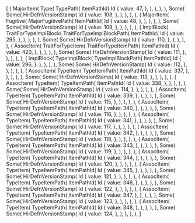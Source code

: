 [
    (
        MajorItem(
            Type(
                TypePath(
                    ItemPathId(
                        Id {
                            value: 47,
                        },
                    ),
                ),
            ),
        ),
        Some(
            Some(
                HirDefnVersionStamp(
                    Id {
                        value: 108,
                    },
                ),
            ),
        ),
    ),
    (
        MajorItem(
            Fugitive(
                MajorFugitivePath(
                    ItemPathId(
                        Id {
                            value: 48,
                        },
                    ),
                ),
            ),
        ),
        Some(
            Some(
                HirDefnVersionStamp(
                    Id {
                        value: 109,
                    },
                ),
            ),
        ),
    ),
    (
        ImplBlock(
            TraitForTypeImplBlock(
                TraitForTypeImplBlockPath(
                    ItemPathId(
                        Id {
                            value: 295,
                        },
                    ),
                ),
            ),
        ),
        Some(
            Some(
                HirDefnVersionStamp(
                    Id {
                        value: 110,
                    },
                ),
            ),
        ),
    ),
    (
        AssocItem(
            TraitForTypeItem(
                TraitForTypeItemPath(
                    ItemPathId(
                        Id {
                            value: 420,
                        },
                    ),
                ),
            ),
        ),
        Some(
            Some(
                HirDefnVersionStamp(
                    Id {
                        value: 111,
                    },
                ),
            ),
        ),
    ),
    (
        ImplBlock(
            TypeImplBlock(
                TypeImplBlockPath(
                    ItemPathId(
                        Id {
                            value: 296,
                        },
                    ),
                ),
            ),
        ),
        Some(
            Some(
                HirDefnVersionStamp(
                    Id {
                        value: 112,
                    },
                ),
            ),
        ),
    ),
    (
        AssocItem(
            TypeItem(
                TypeItemPath(
                    ItemPathId(
                        Id {
                            value: 337,
                        },
                    ),
                ),
            ),
        ),
        Some(
            Some(
                HirDefnVersionStamp(
                    Id {
                        value: 113,
                    },
                ),
            ),
        ),
    ),
    (
        AssocItem(
            TypeItem(
                TypeItemPath(
                    ItemPathId(
                        Id {
                            value: 338,
                        },
                    ),
                ),
            ),
        ),
        Some(
            Some(
                HirDefnVersionStamp(
                    Id {
                        value: 114,
                    },
                ),
            ),
        ),
    ),
    (
        AssocItem(
            TypeItem(
                TypeItemPath(
                    ItemPathId(
                        Id {
                            value: 339,
                        },
                    ),
                ),
            ),
        ),
        Some(
            Some(
                HirDefnVersionStamp(
                    Id {
                        value: 115,
                    },
                ),
            ),
        ),
    ),
    (
        AssocItem(
            TypeItem(
                TypeItemPath(
                    ItemPathId(
                        Id {
                            value: 340,
                        },
                    ),
                ),
            ),
        ),
        Some(
            Some(
                HirDefnVersionStamp(
                    Id {
                        value: 116,
                    },
                ),
            ),
        ),
    ),
    (
        AssocItem(
            TypeItem(
                TypeItemPath(
                    ItemPathId(
                        Id {
                            value: 341,
                        },
                    ),
                ),
            ),
        ),
        Some(
            Some(
                HirDefnVersionStamp(
                    Id {
                        value: 117,
                    },
                ),
            ),
        ),
    ),
    (
        AssocItem(
            TypeItem(
                TypeItemPath(
                    ItemPathId(
                        Id {
                            value: 342,
                        },
                    ),
                ),
            ),
        ),
        Some(
            Some(
                HirDefnVersionStamp(
                    Id {
                        value: 118,
                    },
                ),
            ),
        ),
    ),
    (
        AssocItem(
            TypeItem(
                TypeItemPath(
                    ItemPathId(
                        Id {
                            value: 343,
                        },
                    ),
                ),
            ),
        ),
        Some(
            Some(
                HirDefnVersionStamp(
                    Id {
                        value: 119,
                    },
                ),
            ),
        ),
    ),
    (
        AssocItem(
            TypeItem(
                TypeItemPath(
                    ItemPathId(
                        Id {
                            value: 344,
                        },
                    ),
                ),
            ),
        ),
        Some(
            Some(
                HirDefnVersionStamp(
                    Id {
                        value: 120,
                    },
                ),
            ),
        ),
    ),
    (
        AssocItem(
            TypeItem(
                TypeItemPath(
                    ItemPathId(
                        Id {
                            value: 345,
                        },
                    ),
                ),
            ),
        ),
        Some(
            Some(
                HirDefnVersionStamp(
                    Id {
                        value: 121,
                    },
                ),
            ),
        ),
    ),
    (
        AssocItem(
            TypeItem(
                TypeItemPath(
                    ItemPathId(
                        Id {
                            value: 346,
                        },
                    ),
                ),
            ),
        ),
        Some(
            Some(
                HirDefnVersionStamp(
                    Id {
                        value: 122,
                    },
                ),
            ),
        ),
    ),
    (
        AssocItem(
            TypeItem(
                TypeItemPath(
                    ItemPathId(
                        Id {
                            value: 347,
                        },
                    ),
                ),
            ),
        ),
        Some(
            Some(
                HirDefnVersionStamp(
                    Id {
                        value: 123,
                    },
                ),
            ),
        ),
    ),
    (
        AssocItem(
            TypeItem(
                TypeItemPath(
                    ItemPathId(
                        Id {
                            value: 348,
                        },
                    ),
                ),
            ),
        ),
        Some(
            Some(
                HirDefnVersionStamp(
                    Id {
                        value: 124,
                    },
                ),
            ),
        ),
    ),
]